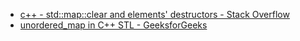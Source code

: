 - [c++ - std::map::clear and elements' destructors - Stack Overflow](https://stackoverflow.com/questions/13428769/stdmapclear-and-elements-destructors)
- [unordered_map in C++ STL - GeeksforGeeks](https://www.geeksforgeeks.org/unordered_map-in-cpp-stl/)
